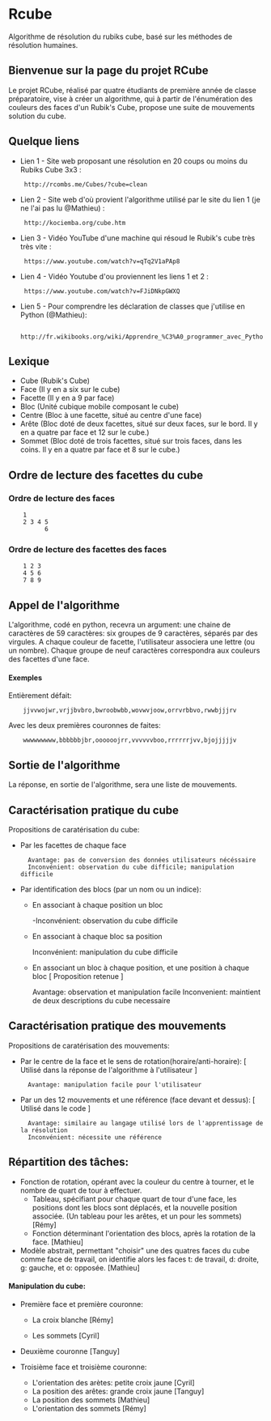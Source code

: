 # Rcube
Algorithme de résolution du rubiks cube, basé sur les méthodes de résolution humaines.

## Bienvenue sur la page du projet RCube
Le projet RCube, réalisé par quatre étudiants de première année de classe préparatoire, vise à créer un algorithme, qui à partir de l'énumération des couleurs des faces d'un Rubik's Cube, propose une suite de mouvements solution du cube.

## Quelque liens
- Lien 1 - Site web proposant une résolution en 20 coups ou moins du Rubiks Cube 3x3 :

       http://rcombs.me/Cubes/?cube=clean

- Lien 2 - Site web d'où provient l'algorithme utilisé par le site du lien 1 (je ne l'ai pas lu @Mathieu) :

       http://kociemba.org/cube.htm

- Lien 3 - Vidéo YouTube d'une machine qui résoud le Rubik's cube très très vite :

       https://www.youtube.com/watch?v=qTq2V1aPAp8

- Lien 4 - Vidéo Youtube d'ou proviennent les liens 1 et 2 :

       https://www.youtube.com/watch?v=FJiDNkpGWXQ

- Lien 5 - Pour comprendre les déclaration de classes que j'utilise en Python (@Mathieu):

       http://fr.wikibooks.org/wiki/Apprendre_%C3%A0_programmer_avec_Python/Classes,_m%C3%A9thodes,_h%C3%A9ritage


## Lexique
* Cube (Rubik's Cube)
* Face (Il y en a six sur le cube)
* Facette (Il y en a 9 par face)
* Bloc (Unité cubique mobile composant le cube)
* Centre (Bloc à une facette, situé au centre d'une face)
* Arête (Bloc doté de deux facettes, situé sur deux faces, sur le bord. Il y en a quatre par face et 12 sur le cube.)
* Sommet (Bloc doté de trois facettes, situé sur trois faces, dans les coins. Il y en a quatre par face et 8 sur le cube.)

## Ordre de lecture des facettes du cube
### Ordre de lecture des faces
        1
        2 3 4 5
              6
### Ordre de lecture des facettes des faces
        1 2 3
        4 5 6
        7 8 9
## Appel de l'algorithme
L'algorithme, codé en python, recevra un argument: une chaine de caractères de 59 caractères: six groupes de 9 caractères, séparés par des virgules. A chaque couleur de facette, l'utilisateur associera une lettre (ou un nombre). Chaque groupe de neuf caractères correspondra aux couleurs des facettes d'une face.

#### Exemples
Entièrement défait:

        jjvvwojwr,vrjjbvbro,bwroobwbb,wovwvjoow,orrvrbbvo,rwwbjjjrv
Avec les deux premières couronnes de faites:

        wwwwwwwww,bbbbbbjbr,oooooojrr,vvvvvvboo,rrrrrrjvv,bjojjjjjv

## Sortie de l'algorithme
La réponse, en sortie de l'algorithme, sera une liste de mouvements.

## Caractérisation pratique du cube
Propositions de caratérisation du cube:
* Par les facettes de chaque face

        Avantage: pas de conversion des données utilisateurs nécéssaire
        Inconvénient: observation du cube difficile; manipulation difficile

* Par identification des blocs (par un nom ou un indice):

     + En associant à chaque position un bloc

        -Inconvénient: observation du cube difficile

     + En associant à chaque bloc sa position

        Inconvénient: manipulation du cube difficile

     + En associant un bloc à chaque position, et une position à chaque bloc [ Proposition retenue ]

        Avantage: observation et manipulation facile
        Inconvenient: maintient de deux descriptions du cube necessaire
        
## Caractérisation pratique des mouvements

Propositions de caratérisation des mouvements:
* Par le centre de la face et le sens de rotation(horaire/anti-horaire): [ Utilisé dans la réponse de l'algorithme à l'utilisateur ]

        Avantage: manipulation facile pour l'utilisateur

* Par un des 12 mouvements et une référence (face devant et dessus): [ Utilisé dans le code ]
        
        Avantage: similaire au langage utilisé lors de l'apprentissage de la résolution
        Inconvénient: nécessite une référence

## Répartition des tâches:
* Fonction de rotation, opérant avec la couleur du centre à tourner, et le nombre de quart de tour à effectuer.
     + Tableau, spécifiant pour chaque quart de tour d'une face, les positions dont les blocs sont déplacés, et la nouvelle position associée. (Un tableau pour les arêtes, et un pour les sommets) [Rémy]
     + Fonction déterminant l'orientation des blocs, après la rotation de la face. [Mathieu]
* Modèle abstrait, permettant "choisir" une des quatres faces du cube comme face de travail, on identifie alors les faces t: de travail, d: droite, g: gauche, et o: opposée. [Mathieu]

#### Manipulation du cube:
* Première face et première couronne:
     + La croix blanche [Rémy]

     + Les sommets [Cyril]
    
* Deuxième couronne [Tanguy]
* Troisième face et troisième couronne:
     + L'orientation des arètes: petite croix jaune [Cyril]
     + La position des arêtes: grande croix jaune [Tanguy]
     + La position des sommets [Mathieu]
     + L'orientation des sommets [Rémy]
